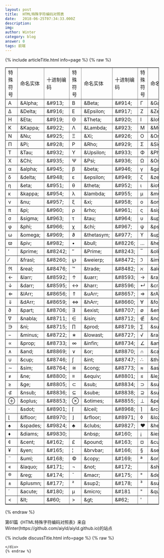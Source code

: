 ```yaml
---
layout: post
title:  HTML特殊字符编码对照表
date:   2018-06-25T07:34:33.000Z
description: 
img: 
author: Winter
category: blog
answer: 0
tags: 前端
---
```

<div class="article-root">
  <div class="article">
    {% include articleTitle.html info=page %}
    {% raw %}
    <div class="article-content"><table align="center" border="1" cellpadding="2" cellspacing="1" style="width:100%">
	<tbody>
		<tr>
			<td>特殊符号</td>
			<td>命名实体</td>
			<td>十进制编码</td>
			<td>特殊符号</td>
			<td>命名实体</td>
			<td>十进制编码</td>
			<td>特殊符号</td>
			<td>命名实体</td>
			<td>十进制编码</td>
		</tr>
		<tr>
			<td>&Alpha;</td>
			<td>&amp;Alpha;</td>
			<td>&amp;#913;</td>
			<td>&Beta;</td>
			<td>&amp;Beta;</td>
			<td>&amp;#914;</td>
			<td>&Gamma;</td>
			<td>&amp;Gamma;</td>
			<td>&amp;#915;</td>
		</tr>
		<tr>
			<td>&Delta;</td>
			<td>&amp;Delta;</td>
			<td>&amp;#916;</td>
			<td>&Epsilon;</td>
			<td>&amp;Epsilon;</td>
			<td>&amp;#917;</td>
			<td>&Zeta;</td>
			<td>&amp;Zeta;</td>
			<td>&amp;#918;</td>
		</tr>
		<tr>
			<td>&Eta;</td>
			<td>&amp;Eta;</td>
			<td>&amp;#919;</td>
			<td>&Theta;</td>
			<td>&amp;Theta;</td>
			<td>&amp;#920;</td>
			<td>&Iota;</td>
			<td>&amp;Iota;</td>
			<td>&amp;#921;</td>
		</tr>
		<tr>
			<td>&Kappa;</td>
			<td>&amp;Kappa;</td>
			<td>&amp;#922;</td>
			<td>&Lambda;</td>
			<td>&amp;Lambda;</td>
			<td>&amp;#923;</td>
			<td>&Mu;</td>
			<td>&amp;Mu;</td>
			<td>&amp;#924;</td>
		</tr>
		<tr>
			<td>&Nu;</td>
			<td>&amp;Nu;</td>
			<td>&amp;#925;</td>
			<td>&Xi;</td>
			<td>&amp;Xi;</td>
			<td>&amp;#926;</td>
			<td>&Omicron;</td>
			<td>&amp;Omicron;</td>
			<td>&amp;#927;</td>
		</tr>
		<tr>
			<td>&Pi;</td>
			<td>&amp;Pi;</td>
			<td>&amp;#928;</td>
			<td>&Rho;</td>
			<td>&amp;Rho;</td>
			<td>&amp;#929;</td>
			<td>&Sigma;</td>
			<td>&amp;Sigma;</td>
			<td>&amp;#931;</td>
		</tr>
		<tr>
			<td>&Tau;</td>
			<td>&amp;Tau;</td>
			<td>&amp;#932;</td>
			<td>&Upsilon;</td>
			<td>&amp;Upsilon;</td>
			<td>&amp;#933;</td>
			<td>&Phi;</td>
			<td>&amp;Phi;</td>
			<td>&amp;#934;</td>
		</tr>
		<tr>
			<td>&Chi;</td>
			<td>&amp;Chi;</td>
			<td>&amp;#935;</td>
			<td>&Psi;</td>
			<td>&amp;Psi;</td>
			<td>&amp;#936;</td>
			<td>&Omega;</td>
			<td>&amp;Omega;</td>
			<td>&amp;#937;</td>
		</tr>
		<tr>
			<td>&alpha;</td>
			<td>&amp;alpha;</td>
			<td>&amp;#945;</td>
			<td>&beta;</td>
			<td>&amp;beta;</td>
			<td>&amp;#946;</td>
			<td>&gamma;</td>
			<td>&amp;gamma;</td>
			<td>&amp;#947;</td>
		</tr>
		<tr>
			<td>&delta;</td>
			<td>&amp;delta;</td>
			<td>&amp;#948;</td>
			<td>&epsilon;</td>
			<td>&amp;epsilon;</td>
			<td>&amp;#949;</td>
			<td>&zeta;</td>
			<td>&amp;zeta;</td>
			<td>&amp;#950;</td>
		</tr>
		<tr>
			<td>&eta;</td>
			<td>&amp;eta;</td>
			<td>&amp;#951;</td>
			<td>&theta;</td>
			<td>&amp;theta;</td>
			<td>&amp;#952;</td>
			<td>&iota;</td>
			<td>&amp;iota;</td>
			<td>&amp;#953;</td>
		</tr>
		<tr>
			<td>&kappa;</td>
			<td>&amp;kappa;</td>
			<td>&amp;#954;</td>
			<td>&lambda;</td>
			<td>&amp;lambda;</td>
			<td>&amp;#955;</td>
			<td>&mu;</td>
			<td>&amp;mu;</td>
			<td>&amp;#956;</td>
		</tr>
		<tr>
			<td>&nu;</td>
			<td>&amp;nu;</td>
			<td>&amp;#957;</td>
			<td>&xi;</td>
			<td>&amp;xi;</td>
			<td>&amp;#958;</td>
			<td>&omicron;</td>
			<td>&amp;omicron;</td>
			<td>&amp;#959;</td>
		</tr>
		<tr>
			<td>&pi;</td>
			<td>&amp;pi;</td>
			<td>&amp;#960;</td>
			<td>&rho;</td>
			<td>&amp;rho;</td>
			<td>&amp;#961;</td>
			<td>&sigmaf;</td>
			<td>&amp;sigmaf;</td>
			<td>&amp;#962;</td>
		</tr>
		<tr>
			<td>&sigma;</td>
			<td>&amp;sigma;</td>
			<td>&amp;#963;</td>
			<td>&tau;</td>
			<td>&amp;tau;</td>
			<td>&amp;#964;</td>
			<td>&upsilon;</td>
			<td>&amp;upsilon;</td>
			<td>&amp;#965;</td>
		</tr>
		<tr>
			<td>&phi;</td>
			<td>&amp;phi;</td>
			<td>&amp;#966;</td>
			<td>&chi;</td>
			<td>&amp;chi;</td>
			<td>&amp;#967;</td>
			<td>&psi;</td>
			<td>&amp;psi;</td>
			<td>&amp;#968;</td>
		</tr>
		<tr>
			<td>&omega;</td>
			<td>&amp;omega;</td>
			<td>&amp;#969;</td>
			<td>&thetasym;</td>
			<td>&amp;thetasym;</td>
			<td>&amp;#977;</td>
			<td>&upsih;</td>
			<td>&amp;upsih;</td>
			<td>&amp;#978;</td>
		</tr>
		<tr>
			<td>&piv;</td>
			<td>&amp;piv;</td>
			<td>&amp;#982;</td>
			<td>&bull;</td>
			<td>&amp;bull;</td>
			<td>&amp;#8226;</td>
			<td>&hellip;</td>
			<td>&amp;hellip;</td>
			<td>&amp;#8230;</td>
		</tr>
		<tr>
			<td>&prime;</td>
			<td>&amp;prime;</td>
			<td>&amp;#8242;</td>
			<td>&Prime;</td>
			<td>&amp;Prime;</td>
			<td>&amp;#8243;</td>
			<td>&oline;</td>
			<td>&amp;oline;</td>
			<td>&amp;#8254;</td>
		</tr>
		<tr>
			<td>&frasl;</td>
			<td>&amp;frasl;</td>
			<td>&amp;#8260;</td>
			<td>&weierp;</td>
			<td>&amp;weierp;</td>
			<td>&amp;#8472;</td>
			<td>&image;</td>
			<td>&amp;image;</td>
			<td>&amp;#8465;</td>
		</tr>
		<tr>
			<td>&real;</td>
			<td>&amp;real;</td>
			<td>&amp;#8476;</td>
			<td>&trade;</td>
			<td>&amp;trade;</td>
			<td>&amp;#8482;</td>
			<td>&alefsym;</td>
			<td>&amp;alefsym;</td>
			<td>&amp;#8501;</td>
		</tr>
		<tr>
			<td>&larr;</td>
			<td>&amp;larr;</td>
			<td>&amp;#8592;</td>
			<td>&uarr;</td>
			<td>&amp;uarr;</td>
			<td>&amp;#8593;</td>
			<td>&rarr;</td>
			<td>&amp;rarr;</td>
			<td>&amp;#8594;</td>
		</tr>
		<tr>
			<td>&darr;</td>
			<td>&amp;darr;</td>
			<td>&amp;#8595;</td>
			<td>&harr;</td>
			<td>&amp;harr;</td>
			<td>&amp;#8596;</td>
			<td>&crarr;</td>
			<td>&amp;crarr;</td>
			<td>&amp;#8629;</td>
		</tr>
		<tr>
			<td>&lArr;</td>
			<td>&amp;lArr;</td>
			<td>&amp;#8656;</td>
			<td>&uArr;</td>
			<td>&amp;uArr;</td>
			<td>&amp;#8657;</td>
			<td>&rArr;</td>
			<td>&amp;rArr;</td>
			<td>&amp;#8658;</td>
		</tr>
		<tr>
			<td>&dArr;</td>
			<td>&amp;dArr;</td>
			<td>&amp;#8659;</td>
			<td>&hArr;</td>
			<td>&amp;hArr;</td>
			<td>&amp;#8660;</td>
			<td>&forall;</td>
			<td>&amp;forall;</td>
			<td>&amp;#8704;</td>
		</tr>
		<tr>
			<td>&part;</td>
			<td>&amp;part;</td>
			<td>&amp;#8706;</td>
			<td>&exist;</td>
			<td>&amp;exist;</td>
			<td>&amp;#8707;</td>
			<td>&empty;</td>
			<td>&amp;empty;</td>
			<td>&amp;#8709;</td>
		</tr>
		<tr>
			<td>&nabla;</td>
			<td>&amp;nabla;</td>
			<td>&amp;#8711;</td>
			<td>&isin;</td>
			<td>&amp;isin;</td>
			<td>&amp;#8712;</td>
			<td>&notin;</td>
			<td>&amp;notin;</td>
			<td>&amp;#8713;</td>
		</tr>
		<tr>
			<td>&ni;</td>
			<td>&amp;ni;</td>
			<td>&amp;#8715;</td>
			<td>&prod;</td>
			<td>&amp;prod;</td>
			<td>&amp;#8719;</td>
			<td>&sum;</td>
			<td>&amp;sum;</td>
			<td>&amp;#8722;</td>
		</tr>
		<tr>
			<td>&minus;</td>
			<td>&amp;minus;</td>
			<td>&amp;#8722;</td>
			<td>&lowast;</td>
			<td>&amp;lowast;</td>
			<td>&amp;#8727;</td>
			<td>&radic;</td>
			<td>&amp;radic;</td>
			<td>&amp;#8730;</td>
		</tr>
		<tr>
			<td>&prop;</td>
			<td>&amp;prop;</td>
			<td>&amp;#8733;</td>
			<td>&infin;</td>
			<td>&amp;infin;</td>
			<td>&amp;#8734;</td>
			<td>&ang;</td>
			<td>&amp;ang;</td>
			<td>&amp;#8736;</td>
		</tr>
		<tr>
			<td>&and;</td>
			<td>&amp;and;</td>
			<td>&amp;#8869;</td>
			<td>&or;</td>
			<td>&amp;or;</td>
			<td>&amp;#8870;</td>
			<td>&cap;</td>
			<td>&amp;cap;</td>
			<td>&amp;#8745;</td>
		</tr>
		<tr>
			<td>&cup;</td>
			<td>&amp;cup;</td>
			<td>&amp;#8746;</td>
			<td>&int;</td>
			<td>&amp;int;</td>
			<td>&amp;#8747;</td>
			<td>&there4;</td>
			<td>&amp;there4;</td>
			<td>&amp;#8756;</td>
		</tr>
		<tr>
			<td>&sim;</td>
			<td>&amp;sim;</td>
			<td>&amp;#8764;</td>
			<td>&cong;</td>
			<td>&amp;cong;</td>
			<td>&amp;#8773;</td>
			<td>&asymp;</td>
			<td>&amp;asymp;</td>
			<td>&amp;#8773;</td>
		</tr>
		<tr>
			<td>&ne;</td>
			<td>&amp;ne;</td>
			<td>&amp;#8800;</td>
			<td>&equiv;</td>
			<td>&amp;equiv;</td>
			<td>&amp;#8801;</td>
			<td>&le;</td>
			<td>&amp;le;</td>
			<td>&amp;#8804;</td>
		</tr>
		<tr>
			<td>&ge;</td>
			<td>&amp;ge;</td>
			<td>&amp;#8805;</td>
			<td>&sub;</td>
			<td>&amp;sub;</td>
			<td>&amp;#8834;</td>
			<td>&sup;</td>
			<td>&amp;sup;</td>
			<td>&amp;#8835;</td>
		</tr>
		<tr>
			<td>&nsub;</td>
			<td>&amp;nsub;</td>
			<td>&amp;#8836;</td>
			<td>&sube;</td>
			<td>&amp;sube;</td>
			<td>&amp;#8838;</td>
			<td>&supe;</td>
			<td>&amp;supe;</td>
			<td>&amp;#8839;</td>
		</tr>
		<tr>
			<td>&oplus;</td>
			<td>&amp;oplus;</td>
			<td>&amp;#8853;</td>
			<td>&otimes;</td>
			<td>&amp;otimes;</td>
			<td>&amp;#8855;</td>
			<td>&perp;</td>
			<td>&amp;perp;</td>
			<td>&amp;#8869;</td>
		</tr>
		<tr>
			<td>&sdot;</td>
			<td>&amp;sdot;</td>
			<td>&amp;#8901;</td>
			<td>&lceil;</td>
			<td>&amp;lceil;</td>
			<td>&amp;#8968;</td>
			<td>&rceil;</td>
			<td>&amp;rceil;</td>
			<td>&amp;#8969;</td>
		</tr>
		<tr>
			<td>&lfloor;</td>
			<td>&amp;lfloor;</td>
			<td>&amp;#8970;</td>
			<td>&rfloor;</td>
			<td>&amp;rfloor;</td>
			<td>&amp;#8971;</td>
			<td>&loz;</td>
			<td>&amp;loz;</td>
			<td>&amp;#9674;</td>
		</tr>
		<tr>
			<td>&spades;</td>
			<td>&amp;spades;</td>
			<td>&amp;#9824;</td>
			<td>&clubs;</td>
			<td>&amp;clubs;</td>
			<td>&amp;#9827;</td>
			<td>&hearts;</td>
			<td>&amp;hearts;</td>
			<td>&amp;#9829;</td>
		</tr>
		<tr>
			<td>&diams;</td>
			<td>&amp;diams;</td>
			<td>&amp;#9830;</td>
			<td>&nbsp;</td>
			<td>&amp;nbsp;</td>
			<td>&amp;#160;</td>
			<td>&iexcl;</td>
			<td>&amp;iexcl;</td>
			<td>&amp;#161;</td>
		</tr>
		<tr>
			<td>&cent;</td>
			<td>&amp;cent;</td>
			<td>&amp;#162;</td>
			<td>&pound;</td>
			<td>&amp;pound;</td>
			<td>&amp;#163;</td>
			<td>&curren;</td>
			<td>&amp;curren;</td>
			<td>&amp;#164;</td>
		</tr>
		<tr>
			<td>&yen;</td>
			<td>&amp;yen;</td>
			<td>&amp;#165;</td>
			<td>&brvbar;</td>
			<td>&amp;brvbar;</td>
			<td>&amp;#166;</td>
			<td>&sect;</td>
			<td>&amp;sect;</td>
			<td>&amp;#167;</td>
		</tr>
		<tr>
			<td>&uml;</td>
			<td>&amp;uml;</td>
			<td>&amp;#168;</td>
			<td>&copy;</td>
			<td>&amp;copy;</td>
			<td>&amp;#169;</td>
			<td>&ordf;</td>
			<td>&amp;ordf;</td>
			<td>&amp;#170;</td>
		</tr>
		<tr>
			<td>&laquo;</td>
			<td>&amp;laquo;</td>
			<td>&amp;#171;</td>
			<td>&not;</td>
			<td>&amp;not;</td>
			<td>&amp;#172;</td>
			<td>&shy;</td>
			<td>&amp;shy;</td>
			<td>&amp;#173;</td>
		</tr>
		<tr>
			<td>&reg;</td>
			<td>&amp;reg;</td>
			<td>&amp;#174;</td>
			<td>&macr;</td>
			<td>&amp;macr;</td>
			<td>&amp;#175;</td>
			<td>&deg;</td>
			<td>&amp;deg;</td>
			<td>&amp;#176;</td>
		</tr>
		<tr>
			<td>&plusmn;</td>
			<td>&amp;plusmn;</td>
			<td>&amp;#177;</td>
			<td>&sup2;</td>
			<td>&amp;sup2;</td>
			<td>&amp;#178;</td>
			<td>&sup3;</td>
			<td>&amp;sup3;</td>
			<td>&amp;#179;</td>
		</tr>
		<tr>
			<td>&acute;</td>
			<td>&amp;acute;</td>
			<td>&amp;#180;</td>
			<td>&micro;</td>
			<td>&amp;micro;</td>
			<td>&amp;#181</td>
			<td>&quot;</td>
			<td>&amp;quot;</td>
			<td>&amp;#34;</td>
		</tr>
		<tr>
			<td>&lt;</td>
			<td>&amp;lt;</td>
			<td>&amp;#60;</td>
			<td>&gt;</td>
			<td>&amp;gt;</td>
			<td>&amp;#62;</td>
			<td>&#39;</td>
			<td>&nbsp;</td>
			<td>&amp;#39;</td>
		</tr>
	</tbody>
</table>
</div>
    {% endraw %}
  </div>
  <p class="winter_mark">第61篇《HTML特殊字符编码对照表》来自Winter(https://github.com/aiyld/aiyld.github.io)的站点</p>
  <div class="discuss-wrapper">
    {% include discussTitle.html info=page %}
    {% raw %}
    <div class="discuss-list">
    
    </div>
    {% endraw %}
  </div>
<div>
